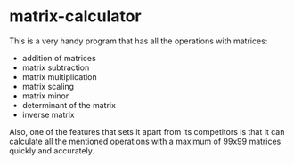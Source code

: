 # matrix-calculator

This is a very handy program that has all the operations with matrices:
  - addition of matrices
  - matrix subtraction
  - matrix multiplication
  - matrix scaling
  - matrix minor
  - determinant of the matrix
  - inverse matrix

Also, one of the features that sets it apart from its competitors is that it can calculate all the mentioned operations with a maximum of 99x99 matrices quickly and accurately.
